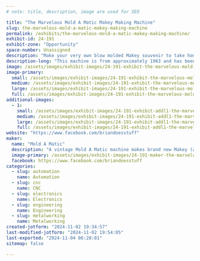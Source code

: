 ```yaml
---
# note: title, description, image are used for SEO

title: "The Marvelous Mold A Matic Makey Making Machine"
slug: the-marvelous-mold-a-matic-makey-making-machine
permalink: /exhibits/the-marvelous-mold-a-matic-makey-making-machine/
exhibit-id: 24-191
exhibit-zone: "Opportunity"
space-number: Unassigned
description: "Make your very own blow molded Makey souvenir to take home with you on a 1960's Mold A Matic."
description-long: "This machine is from approximately 1963 and has been restored to original working condition by Unique Souvenirs and is making brand new toys with a mold of Makey himself!   (while materials last!). There may even be some surprise molds as well."
image: /assets/images/exhibit-images/24-191-exhibit-the-marvelous-mold-a-matic-makey-making-machine-mmmm-2676-large.png
image-primary: 
  small: /assets/images/exhibit-images/24-191-exhibit-the-marvelous-mold-a-matic-makey-making-machine-mmmm-2676-small.png
  medium: /assets/images/exhibit-images/24-191-exhibit-the-marvelous-mold-a-matic-makey-making-machine-mmmm-2676-medium.png
  large: /assets/images/exhibit-images/24-191-exhibit-the-marvelous-mold-a-matic-makey-making-machine-mmmm-2676-large.png
  full: /assets/images/exhibit-images/24-191-exhibit-the-marvelous-mold-a-matic-makey-making-machine-mmmm-2676-full.png
additional-images: 
  - 1:
    small: /assets/images/exhibit-images/24-191-exhibit-addl1-the-marvelous-mold-a-matic-makey-making-machine-img-4712-small.jpeg
    medium: /assets/images/exhibit-images/24-191-exhibit-addl1-the-marvelous-mold-a-matic-makey-making-machine-img-4712-medium.jpeg
    large: /assets/images/exhibit-images/24-191-exhibit-addl1-the-marvelous-mold-a-matic-makey-making-machine-img-4712-large.jpeg
    full: /assets/images/exhibit-images/24-191-exhibit-addl1-the-marvelous-mold-a-matic-makey-making-machine-img-4712-full.jpeg
website: "https://www.facebook.com/briandoesstuff"
maker: 
  name: "Mold A Matic"
  description: "A vintage Mold A Matic machine makes brand new Makey (and other) souvenir toys for you while you wait.   Modern metalworking techniques created a brand new mold to work with a 60 year old machine."
  image-primary: /assets/images/exhibit-images/24-191-maker-the-marvelous-mold-a-matic-makey-making-machine-mmmm-9844-medium.png
  facebook: https://www.facebook.com/briandoesstuff
categories: 
  - slug: automation
    name: Automation
  - slug: cnc
    name: CNC
  - slug: electronics
    name: Electronics
  - slug: engineering
    name: Engineering
  - slug: metalworking
    name: Metalworking
created-jotform: "2024-11-02 19:34:57"
last-modified-jotform: "2024-11-02 19:54:05"
last-exported: "2024-11-04 06:28:01"
sitemap: false

---
```

